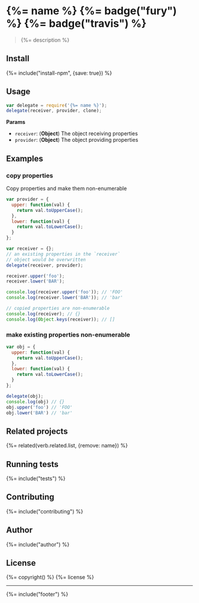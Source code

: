 # {%= name %} {%= badge("fury") %} {%= badge("travis") %}

> {%= description %}

## Install
{%= include("install-npm", {save: true}) %}

## Usage

```js
var delegate = require('{%= name %}');
delegate(receiver, provider, clone);
```

**Params**

- `receiver`: (**Object**) The object receiving properties
- `provider`: (**Object**) The object providing properties

## Examples

### copy properties 

Copy properties and make them non-enumerable

```js
var provider = {
  upper: function(val) {
    return val.toUpperCase();
  },
  lower: function(val) {
    return val.toLowerCase();
  }
};

var receiver = {};
// an existing properties in the `receiver` 
// object would be overwritten
delegate(receiver, provider);

receiver.upper('foo');
receiver.lower('BAR');

console.log(receiver.upper('foo')); // 'FOO' 
console.log(receiver.lower('BAR')); // 'bar'

// copied properties are non-enumerable
console.log(receiver); // {}
console.log(Object.keys(receiver)); // []
```

### make existing properties non-enumerable

```js
var obj = {
  upper: function(val) {
    return val.toUpperCase();
  },
  lower: function(val) {
    return val.toLowerCase();
  }
};

delegate(obj);
console.log(obj) // {}
obj.upper('foo') // 'FOO'
obj.lower('BAR') // 'bar'
```

## Related projects
{%= related(verb.related.list, {remove: name}) %}  

## Running tests
{%= include("tests") %}

## Contributing
{%= include("contributing") %}

## Author
{%= include("author") %}

## License
{%= copyright() %}
{%= license %}

***

{%= include("footer") %}
